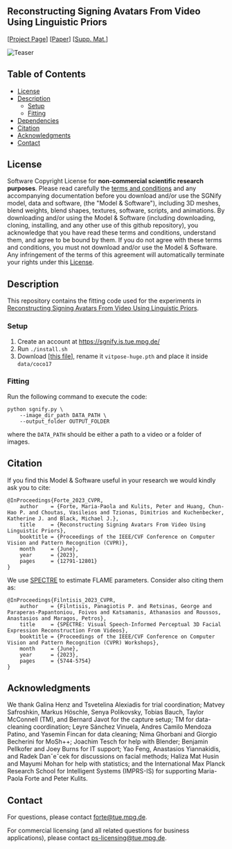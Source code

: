 ## Reconstructing Signing Avatars From Video Using Linguistic Priors

[[Project Page](https://sgnify.is.tue.mpg.de/)] 
[[Paper](https://openaccess.thecvf.com/content/CVPR2023/papers/Forte_Reconstructing_Signing_Avatars_From_Video_Using_Linguistic_Priors_CVPR_2023_paper.pdf)]
[[Supp. Mat.](https://openaccess.thecvf.com/content/CVPR2023/supplemental/Forte_Reconstructing_Signing_Avatars_CVPR_2023_supplemental.pdf)]

![Teaser](https://sgnify.is.tue.mpg.de/media/upload/teaser.png)

## Table of Contents
  * [License](#license)
  * [Description](#description)
    * [Setup](#setup)
    * [Fitting](#fitting)
  * [Dependencies](#dependencies)
  * [Citation](#citation)
  * [Acknowledgments](#acknowledgments)
  * [Contact](#contact)


## License

Software Copyright License for **non-commercial scientific research purposes**.
Please read carefully the [terms and conditions](https://github.com/MPForte/sgnify/blob/master/LICENSE) and any accompanying documentation before you download and/or use the SGNify model, data and software, (the "Model & Software"), including 3D meshes, blend weights, blend shapes, textures, software, scripts, and animations. By downloading and/or using the Model & Software (including downloading, cloning, installing, and any other use of this github repository), you acknowledge that you have read these terms and conditions, understand them, and agree to be bound by them. If you do not agree with these terms and conditions, you must not download and/or use the Model & Software. Any infringement of the terms of this agreement will automatically terminate your rights under this [License](./LICENSE).

## Description

This repository contains the fitting code used for the experiments in [Reconstructing Signing Avatars From Video Using Linguistic Priors](https://sgnify.is.tue.mpg.de/).

### Setup
1. Create an account at https://sgnify.is.tue.mpg.de/
2. Run `./install.sh`
3. Download [[this file](https://1drv.ms/u/s!AimBgYV7JjTlgS5rLeRAJiWobCdh?e=41GsDd)], rename it `vitpose-huge.pth` and place it inside `data/coco17`

### Fitting 
Run the following command to execute the code:
```Shell
python sgnify.py \
    --image_dir_path DATA_PATH \
    --output_folder OUTPUT_FOLDER
```
where the `DATA_PATH` should be either a path to a video or a folder of images.

## Citation

If you find this Model & Software useful in your research we would kindly ask you to cite:

```
@InProceedings{Forte_2023_CVPR,
    author    = {Forte, Maria-Paola and Kulits, Peter and Huang, Chun-Hao P. and Choutas, Vasileios and Tzionas, Dimitrios and Kuchenbecker, Katherine J. and Black, Michael J.},
    title     = {Reconstructing Signing Avatars From Video Using Linguistic Priors},
    booktitle = {Proceedings of the IEEE/CVF Conference on Computer Vision and Pattern Recognition (CVPR)},
    month     = {June},
    year      = {2023},
    pages     = {12791-12801}
}
```

We use [SPECTRE](https://github.com/filby89/spectre) to estimate FLAME parameters. Consider also citing them as:
```
@InProceedings{Filntisis_2023_CVPR,
    author    = {Filntisis, Panagiotis P. and Retsinas, George and Paraperas-Papantoniou, Foivos and Katsamanis, Athanasios and Roussos, Anastasios and Maragos, Petros},
    title     = {SPECTRE: Visual Speech-Informed Perceptual 3D Facial Expression Reconstruction From Videos},
    booktitle = {Proceedings of the IEEE/CVF Conference on Computer Vision and Pattern Recognition (CVPR) Workshops},
    month     = {June},
    year      = {2023},
    pages     = {5744-5754}
}
```

## Acknowledgments

We thank Galina Henz and Tsvetelina Alexiadis for trial coordination; Matvey Safroshkin, Markus Höschle, Senya Polikovsky, Tobias Bauch, Taylor McConnell (TM), and Bernard Javot for the capture setup; TM for data-cleaning coordination; Leyre Sánchez Vinuela, Andres Camilo Mendoza Patino, and Yasemin Fincan for data cleaning; Nima Ghorbani and Giorgio Becherini for MoSh++; Joachim Tesch for help with Blender; Benjamin Pellkofer and Joey Burns for IT support; Yao Feng, Anastasios Yiannakidis, and Radek Danˇeˇcek for discussions on facial methods; Haliza Mat Husin and Mayumi Mohan for help with statistics; and the International Max Planck Research School for Intelligent Systems (IMPRS-IS) for supporting Maria-Paola Forte and Peter Kulits.

## Contact

For questions, please contact [forte@tue.mpg.de](mailto:forte@tue.mpg.de). 

For commercial licensing (and all related questions for business applications), please contact [ps-licensing@tue.mpg.de](mailto:ps-licensing@tue.mpg.de).

